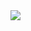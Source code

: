 <a href="https://github.com/devxb/gitanimals">
  <img src="https://render.gitanimals.org/farms/{ha-nabi}"/>
</a>
